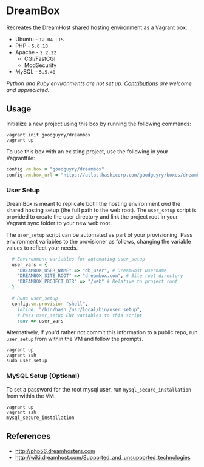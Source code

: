 DreamBox
========

Recreates the DreamHost shared hosting environment as a Vagrant box.

- Ubuntu - `12.04 LTS`
- PHP - `5.6.10`
- Apache - `2.2.22`
  - CGI/FastCGI
  - ModSecurity
- MySQL - `5.5.40`

_Python and Ruby environments are not set up. [Contributions](https://github.com/goodguyry/dreambox/blob/master/CONTRIBUTING.md) are welcome and appreciated._

## Usage

Initialize a new project using this box by running the following commands:

```shell
vagrant init goodguyry/dreambox
vagrant up
```

To use this box with an existing project, use the following in your Vagrantfile:

```ruby
config.vm.box = "goodguyry/dreambox"
config.vm.box_url = "https://atlas.hashicorp.com/goodguyry/boxes/dreambox"
```

### User Setup

DreamBox is meant to replicate both the hosting environment _and_ the shared hosting setup (the full path to the web root). The `user_setup` script is provided to create the user directory and link the project root in your Vagrant sync folder to your new web root.

The `user_setup` script can be automated as part of your provisioning. Pass environment variables to the provisioner as follows, changing the variable values to reflect your needs.

```ruby
  # Environment variables for automating user_setup
  user_vars = {
    "DREAMBOX_USER_NAME" => "db_user", # DreamHost username
    "DREAMBOX_SITE_ROOT" => "dreambox.com", # Site root directory
    "DREAMBOX_PROJECT_DIR" => "/web" # Relative to project root
  }

  # Runs user_setup
  config.vm.provision "shell",
    inline: "/bin/bash /usr/local/bin/user_setup",
    # Pass user_setup ENV variables to this script
    :env => user_vars

```

Alternatively, if you'd rather not commit this information to a public repo, run `user_setup` from within the VM and follow the prompts.

```shell
vagrant up
vagrant ssh
sudo user_setup
```

### MySQL Setup (Optional)

To set a password for the root mysql user, run `mysql_secure_installation` from within the VM.

```shell
vagrant up
vagrant ssh
mysql_secure_installation
```

## References

- http://php56.dreamhosters.com
- http://wiki.dreamhost.com/Supported_and_unsupported_technologies

